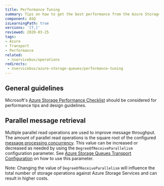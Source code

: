 ```yaml
---
title: Performance Tuning
summary: Tips on how to get the best performance from the Azure Storage Queues transport
component: ASQ
isLearningPath: true
versions: '[7,]'
reviewed: 2020-03-25
tags:
- Azure
- Transport
- Performance
related:
 - nservicebus/operations
redirects:
 - nservicebus/azure-storage-queues/performance-tuning
---
```


## General guidelines

Microsoft's [Azure Storage Performance Checklist](https://docs.microsoft.com/en-us/azure/storage/storage-performance-checklist) should be considered for performance tips and design guidelines.

## Parallel message retrieval

Multiple parallel read operations are used to improve message throughput. The amount of parallel read operations is the square root of the configured [message processing concurrency](/nservicebus/operations/tuning.md). This value can be increased or decreased as needed by using the `DegreeOfReceiveParallelism` configuration parameter. See [Azure Storage Queues Transport Configuration](/transports/azure-storage-queues/configuration.md) on how to use this parameter.

Note: Changing the value of `DegreeOfReceiveParallelism` will influence the total number of storage operations against Azure Storage Services and can result in higher costs.
